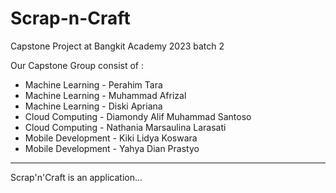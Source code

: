 # Scrap-n-Craft
Capstone Project at Bangkit Academy 2023 batch 2

Our Capstone Group consist of :
* Machine Learning - Perahim Tara
* Machine Learning - Muhammad Afrizal
* Machine Learning - Diski Apriana
* Cloud Computing - Diamondy Alif Muhammad Santoso
* Cloud Computing - Nathania Marsaulina Larasati
* Mobile Development - Kiki Lidya Koswara
* Mobile Development - Yahya Dian Prastyo

---
Scrap'n'Craft is an application...
